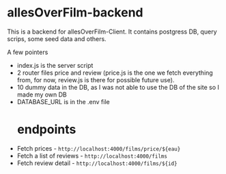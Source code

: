 # allesOverFilm-backend

This is a backend for allesOverFilm-Client.
It contains postgress DB, query scrips, some seed data and others. 

A few pointers

- index.js is the server script
- 2 router files price and review (price.js is the one we fetch everything from, for now, review.js is there for possible future use).
- 10 dummy data in the DB, as I was not able to use the DB of the site so I made my own DB
- DATABASE_URL is in the .env file
    # endpoints
- Fetch prices - `http://localhost:4000/films/price/${eau}`
- Fetch a list of reviews - `http://localhost:4000/films`
- Fetch review detail - `http://localhost:4000/films/${id}`

